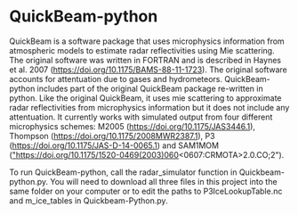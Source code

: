 # QuickBeam-python

QuickBeam is a software package that uses microphysics information from atmospheric models to estimate radar reflectivities using Mie scattering.  The original software was written in FORTRAN and is described in Haynes et al. 2007 (https://doi.org/10.1175/BAMS-88-11-1723).  The original software accounts for attentuation due to gases and hydrometeors.  QuickBeam-python includes part of the original QuickBeam package re-written in python.  Like the original QuickBeam, it uses mie scattering to approximate radar reflectivities from microphysics information but it does not include any attentuation.  It currently works with simulated output from four different microphysics schemes: M2005 (https://doi.org/10.1175/JAS3446.1), Thompson (https://doi.org/10.1175/2008MWR2387.1), P3 (https://doi.org/10.1175/JAS-D-14-0065.1) and SAM1MOM (<a href="url">"https://doi.org/10.1175/1520-0469(2003)060<0607:CRMOTA>2.0.CO;2"</a>).  

To run QuickBeam-python, call the radar_simulator function in Quickbeam-python.py.  You will need to download all three files in this project into the same folder on your computer or to edit the paths to P3IceLookupTable.nc and m_ice_tables in Quickbeam-Python.py.
